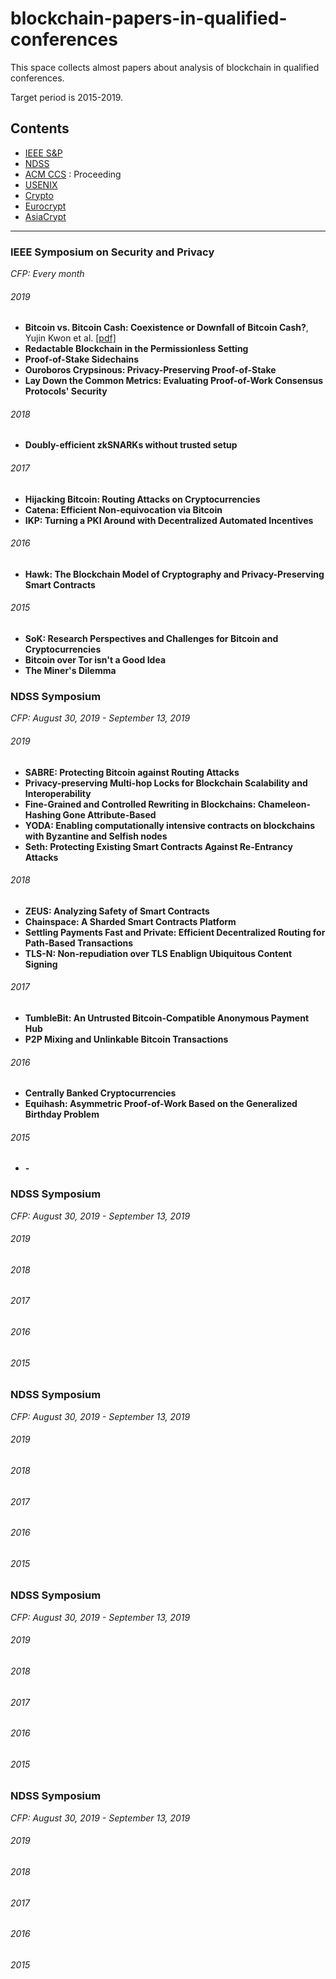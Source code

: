 # blockchain-papers-in-qualified-conferences

This space collects almost papers about analysis of blockchain in qualified conferences.

Target period is 2015-2019.

## Contents

* [IEEE S&P](#IEEE-Symposium-on-Security-and-Privacy)
* [NDSS](#NDSS-Symposium)
* [ACM CCS](#2018-papers) : Proceeding
* [USENIX](#2017-papers)
* [Crypto](#2015-6-papers)
* [Eurocrypt](#security-sci(e)-journal-list)
* [AsiaCrypt](#links--tutorials)
* * *

### IEEE Symposium on Security and Privacy
*CFP: Every month*
###### 2019
- **Bitcoin vs. Bitcoin Cash: Coexistence or Downfall of Bitcoin Cash?**, Yujin Kwon et al. [[pdf]](https://arxiv.org/pdf/1902.11064.pdf)
- **Redactable Blockchain in the Permissionless Setting**
- **Proof-of-Stake Sidechains**
- **Ouroboros Crypsinous: Privacy-Preserving Proof-of-Stake**
- **Lay Down the Common Metrics: Evaluating Proof-of-Work Consensus Protocols' Security**
###### 2018
- **Doubly-efficient zkSNARKs without trusted setup**
###### 2017
- **Hijacking Bitcoin: Routing Attacks on Cryptocurrencies**
- **Catena: Efficient Non-equivocation via Bitcoin**
- **IKP: Turning a PKI Around with Decentralized Automated Incentives**
###### 2016
- **Hawk: The Blockchain Model of Cryptography and Privacy-Preserving Smart Contracts**
###### 2015
- **SoK: Research Perspectives and Challenges for Bitcoin and Cryptocurrencies**
- **Bitcoin over Tor isn't a Good Idea**
- **The Miner's Dilemma**

### NDSS Symposium
*CFP: August 30, 2019 - September 13, 2019*
###### 2019
- **SABRE: Protecting Bitcoin against Routing Attacks**
- **Privacy-preserving Multi-hop Locks for Blockchain Scalability and Interoperability**
- **Fine-Grained and Controlled Rewriting in Blockchains: Chameleon-Hashing Gone Attribute-Based**
- **YODA: Enabling computationally intensive contracts on blockchains with Byzantine and Selfish nodes**
- **Seth: Protecting Existing Smart Contracts Against Re-Entrancy Attacks**
###### 2018
- **ZEUS: Analyzing Safety of Smart Contracts**
- **Chainspace: A Sharded Smart Contracts Platform**
- **Settling Payments Fast and Private: Efficient Decentralized Routing for Path-Based Transactions**
- **TLS-N: Non-repudiation over TLS Enablign Ubiquitous Content Signing**
###### 2017
- **TumbleBit: An Untrusted Bitcoin-Compatible Anonymous Payment Hub**
- **P2P Mixing and Unlinkable Bitcoin Transactions**
###### 2016
- **Centrally Banked Cryptocurrencies**
- **Equihash: Asymmetric Proof-of-Work Based on the Generalized Birthday Problem**
###### 2015
- **-**

### NDSS Symposium
*CFP: August 30, 2019 - September 13, 2019*
###### 2019
###### 2018
###### 2017
###### 2016
###### 2015

### NDSS Symposium
*CFP: August 30, 2019 - September 13, 2019*
###### 2019
###### 2018
###### 2017
###### 2016
###### 2015

### NDSS Symposium
*CFP: August 30, 2019 - September 13, 2019*
###### 2019
###### 2018
###### 2017
###### 2016
###### 2015

### NDSS Symposium
*CFP: August 30, 2019 - September 13, 2019*
###### 2019
###### 2018
###### 2017
###### 2016
###### 2015
